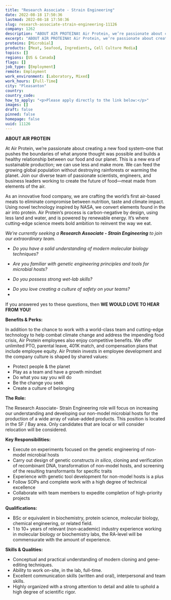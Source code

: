 ```yaml
---
title: "Research Associate - Strain Engineering"
date: 2022-08-18 17:50:36
lastmod: 2022-08-18 17:50:36
slug: research-associate-strain-engineering-11126
company: 1262
description: "ABOUT AIR PROTEINAt Air Protein, we’re passionate about creating a new food system–one that pushes the boundaries of what anyone thought was possible and builds a healthy relationship between our food and our planet. This is a new era of sustainable production; we can use less and make more. We can feed the growing global population without destroying rainforests or warming the planet. Join our diverse team of passionate scientists, engineers, and business leaders working to create the future of food—meat made from elements of the air."
excerpt: "ABOUT AIR PROTEINAt Air Protein, we’re passionate about creating a new food system–one that pushes the boundaries of what anyone thought was possible and builds a healthy relationship between our food and our planet. This is a new era of sustainable production; we can use less and make more. We can feed the growing global population without destroying rainforests or warming the planet. Join our diverse team of passionate scientists, engineers, and business leaders working to create the future of food—meat made from elements of the air."
proteins: [Microbial]
products: [Meat, Seafood, Ingredients, Cell Culture Media]
topics: []
regions: [US & Canada]
flags: []
job_type: [Employment]
remote: Employment
work_environment: [Laboratory, Mixed]
work_hours: [Full-Time]
city: "Pleasanton"
country: 
country_code: 
how_to_apply: "<p>Please apply directly to the link below:</p>"
images: []
draft: false
pinned: false
homepage: false
uuid: 11126
---
```

<p><strong>ABOUT AIR PROTEIN</strong></p>
<p>At Air Protein, we’re passionate about creating a new food system–one that pushes the boundaries of what anyone thought was possible and builds a healthy relationship between our food and our planet. This is a new era of sustainable production; we can use less and make more. We can feed the growing global population without destroying rainforests or warming the planet. Join our diverse team of passionate scientists, engineers, and business leaders working to create the future of food—meat made from elements of the air.</p>
<p>As an innovative food company, we are crafting the world’s first air-based meats to eliminate compromise between nutrition, taste and climate impact.  Using novel technology inspired by NASA, we convert elements found in the air into protein. Air Protein’s process is carbon-negative by design, using less land and water, and is powered by renewable energy. It’s where cutting-edge science meets bold ambition to reinvent the way we eat. </p>
<p><em>We’re currently seeking a </em><strong><em>Research Associate - Strain Engineering</em></strong><em> to join our extraordinary team.</em></p>
<ul>
<li><em>Do you have </em><em>a solid understanding of modern molecular biology techniques?</em></li>
</ul>
<ul>
<li><em>Are you familiar with genetic engineering principles and tools for microbial hosts?</em></li>
</ul>
<ul>
<li><em>Do you possess strong wet-lab skills?</em></li>
</ul>
<ul>
<li><em>Do you love creating a culture of safety on your teams?</em></li>
<li> </li>
</ul>
<p>If you answered yes to these questions, then <strong>WE WOULD LOVE TO HEAR FROM YOU! </strong></p>
<p><strong>Benefits & Perks:</strong></p>
<p>In addition to the chance to work with a world-class team and cutting-edge technology to help combat climate change and address the impending food crisis, Air Protein employees also enjoy competitive benefits. We offer unlimited PTO, parental leave, 401K match, and compensation plans that include employee equity. Air Protein invests in employee development and the company culture is shaped by shared values:</p>
<ul>
<li>Protect people & the planet</li>
<li>Play as a team and have a growth mindset</li>
<li>Do what you say you will do</li>
<li>Be the change you seek</li>
<li>Create a culture of belonging</li>
</ul>
<p><strong>The Role:</strong></p>
<p>The Research Associate- Strain Engineering role will focus on increasing our understanding and developing our non-model microbial hosts for the production of a wide array of value-added products. This position is located in the SF / Bay area. Only candidates that are local or will consider relocation will be considered.</p>
<p><strong>Key Responsibilities: </strong></p>
<ul>
<li>Execute on experiments focused on the genetic engineering of non-model microbial hosts  </li>
<li>Carry out design of genetic constructs <em>in silico</em>, cloning and verification of recombinant DNA, transformation of non-model hosts, and screening of the resulting transformants for specific traits</li>
<li>Experience with genetic tool development for non-model hosts is a plus</li>
<li>Follow SOPs and complete work with a high degree of technical excellence</li>
<li>Collaborate with team members to expedite completion of high-priority projects</li>
</ul>
<p><strong>Qualifications:</strong></p>
<ul>
<li>BSc or equivalent in biochemistry, protein science, molecular biology, chemical engineering, or related field.</li>
<li>1 to 10+ years of relevant (non-academic) industry experience working in molecular biology or biochemistry labs, the RA-level will be commensurate with the amount of experience.</li>
</ul>
<p><strong>Skills & Qualities:</strong></p>
<ul>
<li>Conceptual and practical understanding of modern cloning and gene-editing techniques.</li>
<li>Ability to work on-site, in the lab, full-time.</li>
<li>Excellent communication skills (written and oral), interpersonal and team skills.</li>
<li>Highly organized with a strong attention to detail and able to uphold a high degree of scientific rigor.</li>
</ul>
